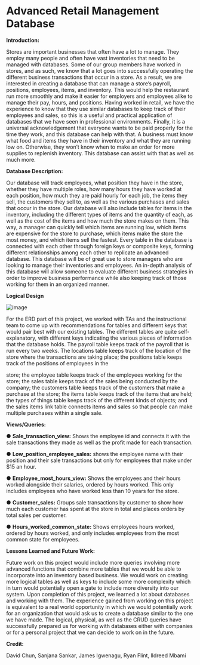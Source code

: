 # Advanced Retail Management Database

**Introduction:**

Stores are important businesses that often have a lot to manage. They employ many
people and often have vast inventories that need to be managed with databases. Some of our
group members have worked in stores, and as such, we know that a lot goes into successfully
operating the different business transactions that occur in a store. As a result, we are interested in
creating a database that can manage a store’s payroll, positions, employees, items, and inventory.
This would help the restaurant run more smoothly and make it easier for employers and
employees alike to manage their pay, hours, and positions. Having worked in retail, we have the
experience to know that they use similar databases to keep track of their employees and sales, so
this is a useful and practical application of databases that we have seen in professional
environments. Finally, it is a universal acknowledgement that everyone wants to be paid properly
for the time they work, and this database can help with that.
A business must know what food and items they have in their inventory and what they
are running low on. Otherwise, they won’t know when to make an order for more supplies to
replenish inventory. This database can assist with that as well as much more.

**Database Description:**

Our database will track employees, what position they have in the store, whether they
have multiple roles, how many hours they have worked at each position, how much they are paid
hourly for each job, the items they sell, the customers they sell to, as well as the various
purchases and sales that occur in the store. Our database will also include tables for items in the
inventory, including the different types of items and the quantity of each, as well as the cost of
the items and how much the store makes on them. This way, a manager can quickly tell which
items are running low, which items are expensive for the store to purchase, which items make the
store the most money, and which items sell the fastest. Every table in the database is connected
with each other through foreign keys or composite keys, forming different relationships among
each other to replicate an advanced database.
This database will be of great use to store managers who are looking to manage their
inventories and employees. An in-depth analysis of this database will allow someone to evaluate
different business strategies in order to improve business performance while also keeping track
of those working for them in an organized manner.

**Logical Design**

![image](https://user-images.githubusercontent.com/96139120/209569120-77973b53-c79f-451b-b656-dd243cb2a95a.png)

For the ERD part of this project, we worked with TAs and the instructional team to come
up with recommendations for tables and different keys that would pair best with our existing
tables. The different tables are quite self-explanatory, with different keys indicating the various
pieces of information that the database holds. The payroll table keeps track of the payroll that is
run every two weeks. The locations table keeps track of the location of the store where the
transactions are taking place; the positions table keeps track of the positions of employees in the

store; the employee table keeps track of the employees working for the store; the sales table
keeps track of the sales being conducted by the company; the customers table keeps track of the
customers that make a purchase at the store; the items table keeps track of the items that are held;
the types of things table keeps track of the different kinds of objects; and the sales items link
table connects items and sales so that people can make multiple purchases within a single sale.

**Views/Queries:**

● **Sale_transaction_view:** Shows the employee id and connects it with the sale
transactions they made as well as the profit made for each transaction.

● **Low_position_employee_sales:** shows the employee name with their position and their
sale transactions but only for employees that make under $15 an hour.

● **Employee_most_hours_view:** Shows the employees and their hours worked alongside
their salaries, ordered by hours worked. This only includes employees who have worked
less than 10 years for the store.

● **Customer_sales:** Groups sale transactions by customer to show how much each
customer has spent at the store in total and places orders by total sales per customer.

● **Hours_worked_common_state:** Shows employees hours worked, ordered by hours
worked, and only includes employees from the most common state for employees.

**Lessons Learned and Future Work:**

Future work on this project would include more queries involving more advanced
functions that combine more tables that we would be able to incorporate into an inventory based
business. We would work on creating more logical tables as well as keys to include some more
complexity which in turn would potentially open a gate to include more diversity into our
system.
Upon completion of this project, we learned a lot about databases and working with them.
The experience gained from working on this project is equivalent to a real world opportunity in
which we would potentially work for an organization that would ask us to create a database
similar to the one we have made. The logical, physical, as well as the CRUD queries have
successfully prepared us for working with databases either with companies or for a personal
project that we can decide to work on in the future.

**Credit:**

David Chun, Sanjana Sankar, James Igwenagu, Ryan Flint, Ildreed Mbami

